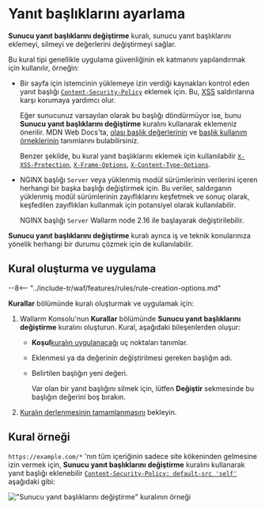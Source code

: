 # Yanıt başlıklarını ayarlama

**Sunucu yanıt başlıklarını değiştirme** kuralı, sunucu yanıt başlıklarını eklemeyi, silmeyi ve değerlerini değiştirmeyi sağlar.

Bu kural tipi genellikle uygulama güvenliğinin ek katmanını yapılandırmak için kullanılır, örneğin:

* Bir sayfa için istemcinin yüklemeye izin verdiği kaynakları kontrol eden yanıt başlığı [`Content-Security-Policy`](https://developer.mozilla.org/en-US/docs/Web/HTTP/Headers/Content-Security-Policy) eklemek için. Bu, [XSS](../../attacks-vulns-list.md#crosssite-scripting-xss) saldırılarına karşı korumaya yardımcı olur.

    Eğer sunucunuz varsayılan olarak bu başlığı döndürmüyor ise, bunu **Sunucu yanıt başlıklarını değiştirme** kuralını kullanarak eklemeniz önerilir. MDN Web Docs'ta, [olası başlık değerlerinin](https://developer.mozilla.org/en-US/docs/Web/HTTP/Headers/Content-Security-Policy#directives) ve [başlık kullanım örneklerinin](https://developer.mozilla.org/en-US/docs/Web/HTTP/CSP#examples_common_use_cases) tanımlarını bulabilirsiniz.

    Benzer şekilde, bu kural yanıt başlıklarını eklemek için kullanılabilir [`X-XSS-Protection`](https://developer.mozilla.org/en-US/docs/Web/HTTP/Headers/X-XSS-Protection), [`X-Frame-Options`](https://developer.mozilla.org/en-US/docs/Web/HTTP/Headers/X-Frame-Options), [`X-Content-Type-Options`](https://developer.mozilla.org/en-US/docs/Web/HTTP/Headers/X-Content-Type-Options).
* NGINX başlığı `Server` veya yüklenmiş modül sürümlerinin verilerini içeren herhangi bir başka başlığı değiştirmek için. Bu veriler, saldırganın yüklenmiş modül sürümlerinin zayıflıklarını keşfetmek ve sonuç olarak, keşfedilen zayıflıkları kullanmak için potansiyel olarak kullanılabilir.

    NGINX başlığı `Server` Wallarm node 2.16 ile başlayarak değiştirilebilir.

**Sunucu yanıt başlıklarını değiştirme** kuralı ayrıca iş ve teknik konularınıza yönelik herhangi bir durumu çözmek için de kullanılabilir.

## Kural oluşturma ve uygulama

--8<-- "../include-tr/waf/features/rules/rule-creation-options.md"

**Kurallar** bölümünde kuralı oluşturmak ve uygulamak için:

1. Wallarm Konsolu'nun **Kurallar** bölümünde **Sunucu yanıt başlıklarını değiştirme** kuralını oluşturun. Kural, aşağıdaki bileşenlerden oluşur:

      * **Koşul**[kuralın uygulanacağı](rules.md#branch-description) uç noktaları tanımlar.
      * Eklenmesi ya da değerinin değiştirilmesi gereken başlığın adı.
      * Belirtilen başlığın yeni değeri.

        Var olan bir yanıt başlığını silmek için, lütfen **Değiştir** sekmesinde bu başlığın değerini boş bırakın.

2. [Kuralın derlenmesinin tamamlanmasını](rules.md) bekleyin.

## Kural örneği

`https://example.com/*` 'nın tüm içeriğinin sadece site kökeninden gelmesine izin vermek için, **Sunucu yanıt başlıklarını değiştirme** kuralını kullanarak yanıt başlığı eklenebilir [`Content-Security-Policy: default-src 'self'`](https://developer.mozilla.org/en-US/docs/Web/HTTP/CSP#example_1) aşağıdaki gibi:

![ "Sunucu yanıt başlıklarını değiştirme" kuralının örneği](../../images/user-guides/rules/add-replace-response-header.png)